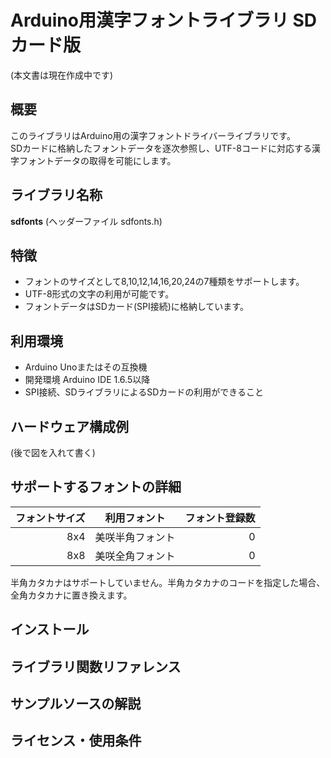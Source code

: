# Arduino用漢字フォントライブラリ SDカード版
(本文書は現在作成中です)

## 概要
このライブラリはArduino用の漢字フォントドライバーライブラリです。  
SDカードに格納したフォントデータを逐次参照し、UTF-8コードに対応する漢字フォントデータの取得を可能にします。 

## ライブラリ名称
**sdfonts** (ヘッダーファイル sdfonts.h)

## 特徴
- フォントのサイズとして8,10,12,14,16,20,24の7種類をサポートします。
- UTF-8形式の文字の利用が可能です。
- フォントデータはSDカード(SPI接続)に格納しています。

## 利用環境
- Arduino Unoまたはその互換機
- 開発環境 Arduino IDE 1.6.5以降
- SPI接続、SDライブラリによるSDカードの利用ができること

## ハードウェア構成例
(後で図を入れて書く)  

## サポートするフォントの詳細
|フォントサイズ| 利用フォント    |フォント登録数|
|-------------:|-----------------|-------------:|
|8x4           |美咲半角フォント |0             |
|8x8           |美咲全角フォント |0             |

半角カタカナはサポートしていません。半角カタカナのコードを指定した場合、全角カタカナに置き換えます。  


## インストール

## ライブラリ関数リファレンス

## サンプルソースの解説

## ライセンス・使用条件






